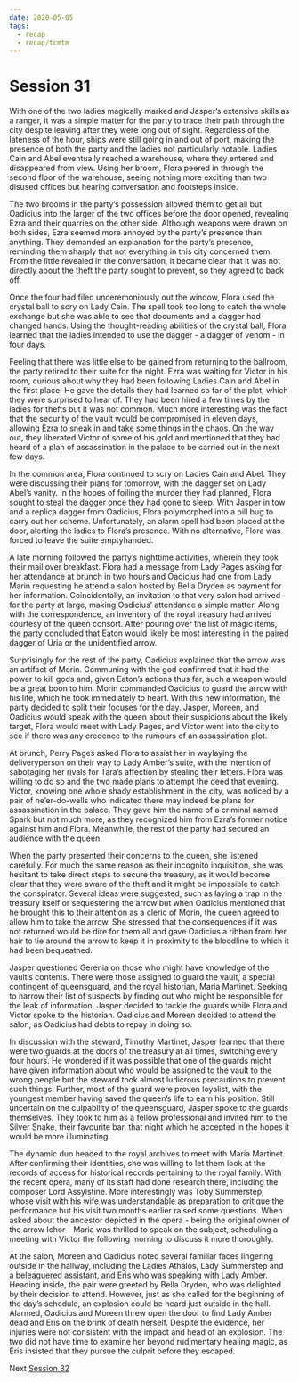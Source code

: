 ```yaml
---
date: 2020-05-05
tags:
  - recap
  - recap/tcmtm
---
```

# Session 31

With one of the two ladies magically marked and Jasper’s extensive skills as a ranger, it was a simple matter for the party to trace their path through the city despite leaving after they were long out of sight. Regardless of the lateness of the hour, ships were still going in and out of port, making the presence of both the party and the ladies not particularly notable. Ladies Cain and Abel eventually reached a warehouse, where they entered and disappeared from view. Using her broom, Flora peered in through the second floor of the warehouse, seeing nothing more exciting than two disused offices but hearing conversation and footsteps inside.

The two brooms in the party’s possession allowed them to get all but Oadicius into the larger of the two offices before the door opened, revealing Ezra and their quarries on the other side. Although weapons were drawn on both sides, Ezra seemed more annoyed by the party’s presence than anything. They demanded an explanation for the party’s presence, reminding them sharply that not everything in this city concerned them. From the little revealed in the conversation, it became clear that it was not directly about the theft the party sought to prevent, so they agreed to back off.

Once the four had filed unceremoniously out the window, Flora used the crystal ball to scry on Lady Cain. The spell took too long to catch the whole exchange but she was able to see that documents and a dagger had changed hands. Using the thought-reading abilities of the crystal ball, Flora learned that the ladies intended to use the dagger - a dagger of venom - in four days.

Feeling that there was little else to be gained from returning to the ballroom, the party retired to their suite for the night. Ezra was waiting for Victor in his room, curious about why they had been following Ladies Cain and Abel in the first place. He gave the details they had learned so far of the plot, which they were surprised to hear of. They had been hired a few times by the ladies for thefts but it was not common. Much more interesting was the fact that the security of the vault would be compromised in eleven days, allowing Ezra to sneak in and take some things in the chaos. On the way out, they liberated Victor of some of his gold and mentioned that they had heard of a plan of assassination in the palace to be carried out in the next few days.

In the common area, Flora continued to scry on Ladies Cain and Abel. They were discussing their plans for tomorrow, with the dagger set on Lady Abel’s vanity. In the hopes of foiling the murder they had planned, Flora sought to steal the dagger once they had gone to sleep. With Jasper in tow and a replica dagger from Oadicius, Flora polymorphed into a pill bug to carry out her scheme. Unfortunately, an alarm spell had been placed at the door, alerting the ladies to Flora’s presence. With no alternative, Flora was forced to leave the suite emptyhanded.

A late morning followed the party’s nighttime activities, wherein they took their mail over breakfast. Flora had a message from Lady Pages asking for her attendance at brunch in two hours and Oadicius had one from Lady Marin requesting he attend a salon hosted by Bella Dryden as payment for her information. Coincidentally, an invitation to that very salon had arrived for the party at large, making Oadicius’ attendance a simple matter. Along with the correspondence, an inventory of the royal treasury had arrived courtesy of the queen consort. After pouring over the list of magic items, the party concluded that Eaton would likely be most interesting in the paired dagger of Uria or the unidentified arrow.

Surprisingly for the rest of the party, Oadicius explained that the arrow was an artifact of Morin. Communing with the god confirmed that it had the power to kill gods and, given Eaton’s actions thus far, such a weapon would be a great boon to him. Morin commanded Oadicius to guard the arrow with his life, which he took immediately to heart. With this new information, the party decided to split their focuses for the day. Jasper, Moreen, and Oadicius would speak with the queen about their suspicions about the likely target, Flora would meet with Lady Pages, and Victor went into the city to see if there was any credence to the rumours of an assassination plot.

At brunch, Perry Pages asked Flora to assist her in waylaying the deliveryperson on their way to Lady Amber’s suite, with the intention of sabotaging her rivals for Tara’s affection by stealing their letters. Flora was willing to do so and the two made plans to attempt the deed that evening. Victor, knowing one whole shady establishment in the city, was noticed by a pair of ne’er-do-wells who indicated there may indeed be plans for assassination in the palace. They gave him the name of a criminal named Spark but not much more, as they recognized him from Ezra’s former notice against him and Flora. Meanwhile, the rest of the party had secured an audience with the queen.

When the party presented their concerns to the queen, she listened carefully. For much the same reason as their incognito inquisition, she was hesitant to take direct steps to secure the treasury, as it would become clear that they were aware of the theft and it might be impossible to catch the conspirator. Several ideas were suggested, such as laying a trap in the treasury itself or sequestering the arrow but when Oadicius mentioned that he brought this to their attention as a cleric of Morin, the queen agreed to allow him to take the arrow. She stressed that the consequences if it was not returned would be dire for them all and gave Oadicius a ribbon from her hair to tie around the arrow to keep it in proximity to the bloodline to which it had been bequeathed.

Jasper questioned Gerenia on those who might have knowledge of the vault’s contents. There were those assigned to guard the vault, a special contingent of queensguard, and the royal historian, Maria Martinet. Seeking to narrow their list of suspects by finding out who might be responsible for the leak of information, Jasper decided to tackle the guards while Flora and Victor spoke to the historian. Oadicius and Moreen decided to attend the salon, as Oadicius had debts to repay in doing so.

In discussion with the steward, Timothy Martinet, Jasper learned that there were two guards at the doors of the treasury at all times, switching every four hours. He wondered if it was possible that one of the guards might have given information about who would be assigned to the vault to the wrong people but the steward took almost ludicrous precautions to prevent such things. Further, most of the guard were proven loyalist, with the youngest member having saved the queen’s life to earn his position. Still uncertain on the culpability of the queensguard, Jasper spoke to the guards themselves. They took to him as a fellow professional and invited him to the Silver Snake, their favourite bar, that night which he accepted in the hopes it would be more illuminating.

The dynamic duo headed to the royal archives to meet with Maria Martinet. After confirming their identities, she was willing to let them look at the records of access for historical records pertaining to the royal family. With the recent opera, many of its staff had done research there, including the composer Lord Assylstine. More interestingly was Toby Summerstep, whose visit with his wife was understandable as preparation to critique the performance but his visit two months earlier raised some questions. When asked about the ancestor depicted in the opera - being the original owner of the arrow Ichor - Maria was thrilled to speak on the subject, scheduling a meeting with Victor the following morning to discuss it more thoroughly.

At the salon, Moreen and Oadicius noted several familiar faces lingering outside in the hallway, including the Ladies Athalos, Lady Summerstep and a beleaguered assistant, and Eris who was speaking with Lady Amber. Heading inside, the pair were greeted by Bella Dryden, who was delighted by their decision to attend. However, just as she called for the beginning of the day’s schedule, an explosion could be heard just outside in the hall. Alarmed, Oadicius and Moreen threw open the door to find Lady Amber dead and Eris on the brink of death herself. Despite the evidence, her injuries were not consistent with the impact and head of an explosion. The two did not have time to examine her beyond rudimentary healing magic, as Eris insisted that they pursue the culprit before they escaped.

Next
[Session 32](Recaps/Through%20Caverns%20Measureless%20to%20Man/Session%2032.md)